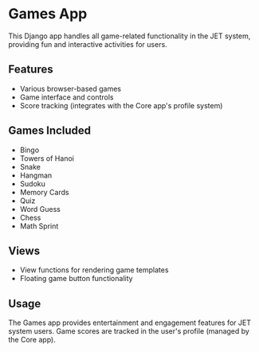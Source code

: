 # Games App

This Django app handles all game-related functionality in the JET system, providing fun and interactive activities for users.

## Features

- Various browser-based games
- Game interface and controls
- Score tracking (integrates with the Core app's profile system)

## Games Included

- Bingo
- Towers of Hanoi
- Snake
- Hangman
- Sudoku
- Memory Cards
- Quiz
- Word Guess
- Chess
- Math Sprint

## Views

- View functions for rendering game templates
- Floating game button functionality

## Usage

The Games app provides entertainment and engagement features for JET system users. Game scores are tracked in the user's profile (managed by the Core app).

